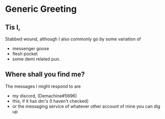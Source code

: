# Generic Greeting

## Tis I,
Stabbed wound, although I also commonly go by some variation of
- messenger goose
- flesh pocket
- some demi related pun.
## Where shall you find me?
The messages I might respond to are
- my discord, (Demachine#5696)
- this, if it has dm's (I haven't checked)
- or the messaging service of whatever other account of mine you can dig up
